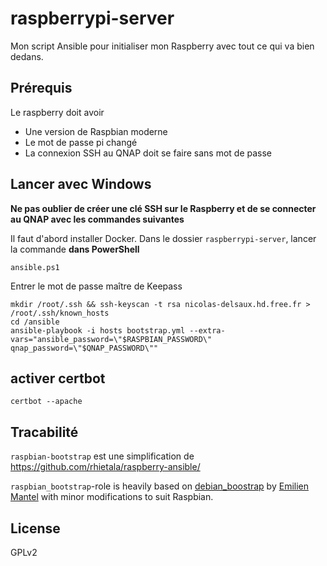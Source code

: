 # raspberrypi-server

Mon script Ansible pour initialiser mon Raspberry avec tout ce qui va bien dedans.

## Prérequis

Le raspberry doit avoir

* Une version de Raspbian moderne
* Le mot de passe pi changé
* La connexion SSH au QNAP doit se faire sans mot de passe

## Lancer avec Windows

**Ne pas oublier de créer une clé SSH sur le Raspberry et de se connecter au QNAP avec les commandes suivantes**



Il faut d'abord installer Docker.
Dans le dossier `raspberrypi-server`, lancer la commande **dans PowerShell**

    ansible.ps1

Entrer le mot de passe maître de Keepass

    mkdir /root/.ssh && ssh-keyscan -t rsa nicolas-delsaux.hd.free.fr > /root/.ssh/known_hosts
    cd /ansible
    ansible-playbook -i hosts bootstrap.yml --extra-vars="ansible_password=\"$RASPBIAN_PASSWORD\" qnap_password=\"$QNAP_PASSWORD\""

## activer certbot

    certbot --apache

## Tracabilité

`raspbian-bootstrap` est une simplification de https://github.com/rhietala/raspberry-ansible/

`raspbian_bootstrap`-role is heavily based on
[debian_boostrap](https://github.com/HanXHX/ansible-debian-bootstrap) by
[Emilien Mantel](https://twitter.com/hanxhx_) with minor modifications to
suit Raspbian.

## License

GPLv2
